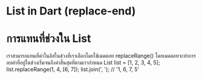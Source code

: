 # List in Dart (replace-end)
# การแทนที่ช่วงใน List
เราสามารถแทนที่ค่าในลิสในช่วงที่เราเลือกโดยใช้เมดตอท replaceRange() โดยเมดตอทจะทำการลบค่าที่อยู่ในช่วงเริ่มจนถึงค่าสิ้นสุดที่ตามเรากำหนด
List<int> list = [1, 2, 3, 4, 5];
list.replaceRange(1, 4, [6, 7]);
list.join(', '); // '1, 6, 7, 5'
